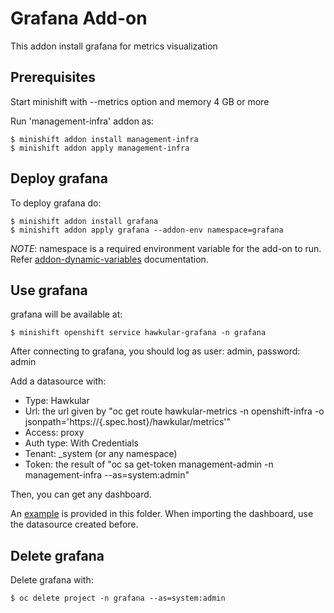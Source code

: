 
# Grafana Add-on

This addon install grafana for metrics visualization

## Prerequisites

Start minishift with --metrics option and memory 4 GB or more

Run 'management-infra' addon as:

```
$ minishift addon install management-infra  
$ minishift addon apply management-infra
```

## Deploy grafana

To deploy grafana do:

```
$ minishift addon install grafana
$ minishift addon apply grafana --addon-env namespace=grafana
```

_NOTE_: namespace is a required environment variable for the add-on to run. Refer [addon-dynamic-variables](https://docs.okd.io/latest/minishift/using/addons.html#addon-dynamic-variables) documentation.

## Use grafana
grafana will be available at:

```
$ minishift openshift service hawkular-grafana -n grafana
```

After connecting to grafana, you should log as user: admin, password: admin

Add a datasource with:
* Type: Hawkular
* Url: the url given by "oc get route hawkular-metrics -n openshift-infra -o jsonpath='https://{.spec.host}/hawkular/metrics'"
* Access: proxy
* Auth type: With Credentials
* Tenant: _system (or any namespace)
* Token: the result of "oc sa get-token management-admin -n management-infra --as=system:admin"

Then, you can get any dashboard.

An [example](cluster-metrics-per-namespace.json) is provided in this folder. When importing the dashboard, use the datasource created before.


## Delete grafana
Delete grafana with:

```
$ oc delete project -n grafana --as=system:admin
```
